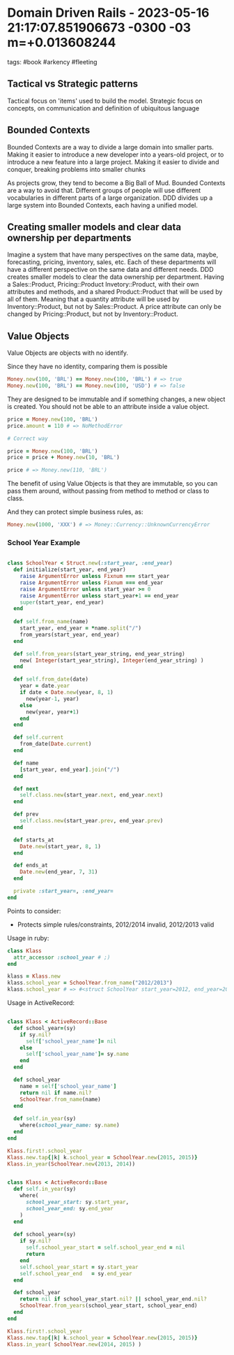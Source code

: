 # Domain Driven Rails - 2023-05-16 21:17:07.851906673 -0300 -03 m=+0.013608244

tags: #book #arkency #fleeting

## Tactical vs Strategic patterns

Tactical focus on 'items' used to build the model. Strategic
focus on concepts, on communication and definition of ubiquitous language

## Bounded Contexts

Bounded Contexts are a way to divide a large domain into smaller parts.
Making it easier to introduce a new developer into a years-old project,
or to introduce a new feature into a large project. Making it easier to
divide and conquer, breaking problems into smaller chunks

As projects grow, they tend to become a Big Ball of Mud. Bounded Contexts
are a way to avoid that. Different groups of people will use different
vocabularies in different parts of a large organization. DDD divides up
a large system into Bounded Contexts, each having a unified model.

## Creating smaller models and clear data ownership per departments

Imagine a system that have many perspectives on the same data, maybe, forecasting,
pricing, inventory, sales, etc. Each of these departments will have a different
perspective on the same data and different needs. DDD creates smaller models
to clear the data ownership per department. Having a Sales::Product, Pricing::Product
Invetory::Product, with their own attributes and methods, and a shared
Product::Product that will be used by all of them. Meaning that a quantity
attribute will be used by Inventory::Product, but not by Sales::Product.
A price attribute can only be changed by Pricing::Product, but not by
Inventory::Product.

## Value Objects

Value Objects are objects with no identify.

Since they have no identity, comparing them is possible

```ruby
Money.new(100, 'BRL') == Money.new(100, 'BRL') # => true
Money.new(100, 'BRL') == Money.new(100, 'USD') # => false
```

They are designed to be immutable and if something changes, a new object is created.
You should not be able to an attribute inside a value object.

```ruby
price = Money.new(100, 'BRL')
price.amount = 110 # => NoMethodError

# Correct way

price = Money.new(100, 'BRL')
price = price + Money.new(10, 'BRL')

price # => Money.new(110, 'BRL')
```

The benefit of using Value Objects is that they are immutable, so you can
pass them around, without passing from method to method or class to class.

And they can protect simple business rules, as:

```ruby
Money.new(1000, 'XXX') # => Money::Currency::UnknownCurrencyError
```

### School Year Example

```ruby

class SchoolYear < Struct.new(:start_year, :end_year)
  def initialize(start_year, end_year)
    raise ArgumentError unless Fixnum === start_year
    raise ArgumentError unless Fixnum === end_year
    raise ArgumentError unless start_year >= 0
    raise ArgumentError unless start_year+1 == end_year
    super(start_year, end_year)
  end
  
  def self.from_name(name)
    start_year, end_year = *name.split("/")
    from_years(start_year, end_year)
  end

  def self.from_years(start_year_string, end_year_string)
    new( Integer(start_year_string), Integer(end_year_string) )
  end

  def self.from_date(date)
    year = date.year
    if date < Date.new(year, 8, 1)
      new(year-1, year)
    else
      new(year, year+1)
    end
  end

  def self.current
    from_date(Date.current)
  end

  def name
    [start_year, end_year].join("/")
  end

  def next
    self.class.new(start_year.next, end_year.next)
  end

  def prev
    self.class.new(start_year.prev, end_year.prev)
  end

  def starts_at
    Date.new(start_year, 8, 1)
  end

  def ends_at
    Date.new(end_year, 7, 31)
  end

  private :start_year=, :end_year=
end

```

Points to consider:

*   Protects simple rules/constraints, 2012/2014 invalid, 2012/2013 valid

Usage in ruby:

```ruby
class Klass
  attr_accessor :school_year # ;)
end

klass = Klass.new
klass.school_year = SchoolYear.from_name("2012/2013")
klass.school_year # => #<struct SchoolYear start_year=2012, end_year=2013>

```

Usage in ActiveRecord:

```ruby

class Klass < ActiveRecord::Base
  def school_year=(sy)
    if sy.nil?
      self['school_year_name']= nil
    else
      self['school_year_name']= sy.name
    end
  end

  def school_year
    name = self['school_year_name']
    return nil if name.nil?
    SchoolYear.from_name(name)
  end
  
  def self.in_year(sy)
    where(school_year_name: sy.name)
  end
end

Klass.first!.school_year
Klass.new.tap{|k| k.school_year = SchoolYear.new(2015, 2015)}
Klass.in_year(SchoolYear.new(2013, 2014))

```

```ruby

class Klass < ActiveRecord::Base
  def self.in_year(sy)
    where(
      school_year_start: sy.start_year, 
      school_year_end: sy.end_year
    )
  end
  
  def school_year=(sy)
    if sy.nil?
      self.school_year_start = self.school_year_end = nil
      return
    end
    self.school_year_start = sy.start_year
    self.school_year_end   = sy.end_year
  end

  def school_year
    return nil if school_year_start.nil? || school_year_end.nil?
    SchoolYear.from_years(school_year_start, school_year_end)
  end
end

Klass.first!.school_year
Klass.new.tap{|k| k.school_year = SchoolYear.new(2015, 2015)}
Klass.in_year( SchoolYear.new(2014, 2015) )

```
